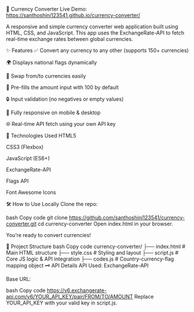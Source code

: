 💱 Currency Converter
Live Demo: https://santhoshini123541.github.io/currency-converter/

A responsive and simple currency converter web application built using HTML, CSS, and JavaScript. This app uses the ExchangeRate-API to fetch real-time exchange rates between global currencies.

✨ Features
✅ Convert any currency to any other (supports 150+ currencies)

🌍 Displays national flags dynamically

🔁 Swap from/to currencies easily

🔢 Pre-fills the amount input with 100 by default

🔒 Input validation (no negatives or empty values)

📱 Fully responsive on mobile & desktop

🌐 Real-time API fetch using your own API key

🔧 Technologies Used
HTML5

CSS3 (Flexbox)

JavaScript (ES6+)

ExchangeRate-API

Flags API

Font Awesome Icons

🛠 How to Use Locally
Clone the repo:

bash
Copy code
git clone https://github.com/santhoshini123541/currency-converter.git
cd currency-converter
Open index.html in your browser.

You’re ready to convert currencies!

📁 Project Structure
bash
Copy code
currency-converter/
├── index.html         # Main HTML structure
├── style.css          # Styling and layout
├── script.js          # Core JS logic & API integration
├── codes.js           # Country-currency-flag mapping object
🗝️ API Details
API Used: ExchangeRate-API

Base URL:

bash
Copy code
https://v6.exchangerate-api.com/v6/YOUR_API_KEY/pair/FROM/TO/AMOUNT
Replace YOUR_API_KEY with your valid key in script.js.
